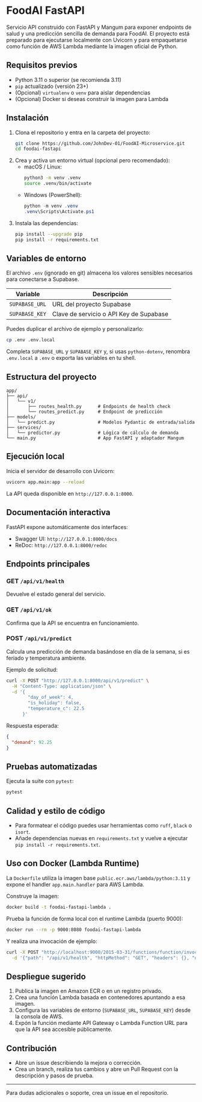 # FoodAI FastAPI

Servicio API construido con FastAPI y Mangum para exponer endpoints de salud y una predicción sencilla de demanda para FoodAI. El proyecto está preparado para ejecutarse localmente con Uvicorn y para empaquetarse como función de AWS Lambda mediante la imagen oficial de Python.

## Requisitos previos

- Python 3.11 o superior (se recomienda 3.11)
- `pip` actualizado (versión 23+)
- (Opcional) `virtualenv` o `venv` para aislar dependencias
- (Opcional) Docker si deseas construir la imagen para Lambda

## Instalación

1. Clona el repositorio y entra en la carpeta del proyecto:
   ```bash
   git clone https://github.com/JohnDev-01/FoodAI-Microservice.git
   cd foodai-fastapi
   ```
2. Crea y activa un entorno virtual (opcional pero recomendado):
   - macOS / Linux:
     ```bash
     python3 -m venv .venv
     source .venv/bin/activate
     ```
   - Windows (PowerShell):
     ```powershell
     python -m venv .venv
     .venv\Scripts\Activate.ps1
     ```
3. Instala las dependencias:
   ```bash
   pip install --upgrade pip
   pip install -r requirements.txt
   ```

## Variables de entorno

El archivo `.env` (ignorado en git) almacena los valores sensibles necesarios para conectarse a Supabase.

| Variable         | Descripción                                       |
| ---------------- | ------------------------------------------------- |
| `SUPABASE_URL`   | URL del proyecto Supabase                         |
| `SUPABASE_KEY`   | Clave de servicio o API Key de Supabase           |

Puedes duplicar el archivo de ejemplo y personalizarlo:
```bash
cp .env .env.local
```
Completa `SUPABASE_URL` y `SUPABASE_KEY` y, si usas `python-dotenv`, renombra `.env.local` a `.env` o exporta las variables en tu shell.

## Estructura del proyecto

```text
app/
├── api/
│   └── v1/
│       ├── routes_health.py      # Endpoints de health check
│       └── routes_predict.py     # Endpoint de predicción
├── models/
│   └── predict.py                # Modelos Pydantic de entrada/salida
├── services/
│   └── predictor.py              # Lógica de cálculo de demanda
└── main.py                       # App FastAPI y adaptador Mangum
```

## Ejecución local

Inicia el servidor de desarrollo con Uvicorn:
```bash
uvicorn app.main:app --reload
```
La API queda disponible en `http://127.0.0.1:8000`.

## Documentación interactiva

FastAPI expone automáticamente dos interfaces:
- Swagger UI: `http://127.0.0.1:8000/docs`
- ReDoc: `http://127.0.0.1:8000/redoc`

## Endpoints principales

### GET `/api/v1/health`
Devuelve el estado general del servicio.

### GET `/api/v1/ok`
Confirma que la API se encuentra en funcionamiento.

### POST `/api/v1/predict`
Calcula una predicción de demanda basándose en día de la semana, si es feriado y temperatura ambiente.

Ejemplo de solicitud:
```bash
curl -X POST "http://127.0.0.1:8000/api/v1/predict" \
  -H "Content-Type: application/json" \
  -d '{
        "day_of_week": 4,
        "is_holiday": false,
        "temperature_c": 22.5
      }'
```
Respuesta esperada:
```json
{
  "demand": 92.25
}
```

## Pruebas automatizadas

Ejecuta la suite con `pytest`:
```bash
pytest
```

## Calidad y estilo de código

- Para formatear el código puedes usar herramientas como `ruff`, `black` o `isort`.
- Añade dependencias nuevas en `requirements.txt` y vuelve a ejecutar `pip install -r requirements.txt`.

## Uso con Docker (Lambda Runtime)

La `Dockerfile` utiliza la imagen base `public.ecr.aws/lambda/python:3.11` y expone el handler `app.main.handler` para AWS Lambda.

Construye la imagen:
```bash
docker build -t foodai-fastapi-lambda .
```
Prueba la función de forma local con el runtime Lambda (puerto 9000):
```bash
docker run --rm -p 9000:8080 foodai-fastapi-lambda
```
Y realiza una invocación de ejemplo:
```bash
curl -X POST "http://localhost:9000/2015-03-31/functions/function/invocations" \
  -d '{"path": "/api/v1/health", "httpMethod": "GET", "headers": {}, "queryStringParameters": null, "body": null, "isBase64Encoded": false}'
```

## Despliegue sugerido

1. Publica la imagen en Amazon ECR o en un registro privado.
2. Crea una función Lambda basada en contenedores apuntando a esa imagen.
3. Configura las variables de entorno (`SUPABASE_URL`, `SUPABASE_KEY`) desde la consola de AWS.
4. Expón la función mediante API Gateway o Lambda Function URL para que la API sea accesible públicamente.

## Contribución

- Abre un issue describiendo la mejora o corrección.
- Crea un branch, realiza tus cambios y abre un Pull Request con la descripción y pasos de prueba.

---

Para dudas adicionales o soporte, crea un issue en el repositorio.
